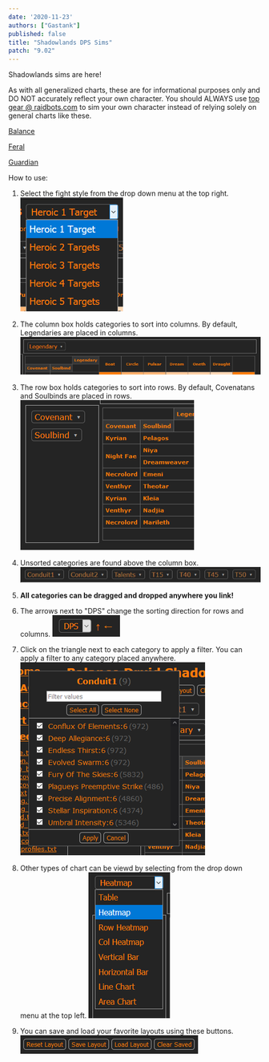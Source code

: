 ```yaml
---
date: '2020-11-23'
authors: ["Gastank"]
published: false
title: "Shadowlands DPS Sims"
patch: "9.02"
---
```


Shadowlands sims are here!

As with all generalized charts, these are for informational purposes only and DO NOT accurately reflect your own character. You should ALWAYS use [top gear @ raidbots.com](https://www.raidbots.com/simbot/topgear) to sim your own character instead of relying solely on general charts like these.

<a class="spec balance" href="https://balance-simc.github.io/Balance-SimC/">Balance</a>

<a class="spec feral" href="/sims/cat">Feral</a>

<a class="spec guardian" href="/sims/bear">Guardian</a>

How to use:

1. Select the fight style from the drop down menu at the top right. ![](/sims/help1.png)

1. The column box holds categories to sort into columns. By default, Legendaries are placed in columns. ![](/sims/help2.png)

1. The row box holds categories to sort into rows. By default, Covenatans and Soulbinds are placed in rows. ![](/sims/help3.png)

1. Unsorted categories are found above the column box. ![](/sims/help4.png)

1. **All categories can be dragged and dropped anywhere you link!**

1. The arrows next to "DPS" change the sorting direction for rows and columns. ![](/sims/help8.png)

1. Click on the triangle next to each category to apply a filter. You can apply a filter to any category placed anywhere. ![](/sims/help5.png)

1. Other types of chart can be viewd by selecting from the drop down menu at the top left. ![](/sims/help6.png)

1. You can save and load your favorite layouts using these buttons. ![](/sims/help7.png)
